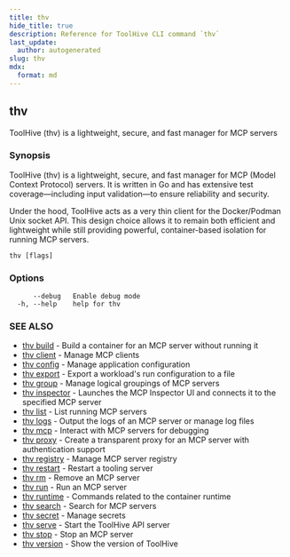 ```yaml
---
title: thv
hide_title: true
description: Reference for ToolHive CLI command `thv`
last_update:
  author: autogenerated
slug: thv
mdx:
  format: md
---
```


## thv

ToolHive (thv) is a lightweight, secure, and fast manager for MCP servers

### Synopsis

ToolHive (thv) is a lightweight, secure, and fast manager for MCP (Model Context Protocol) servers.
It is written in Go and has extensive test coverage—including input validation—to ensure reliability and security.

Under the hood, ToolHive acts as a very thin client for the Docker/Podman Unix socket API.
This design choice allows it to remain both efficient and lightweight while still providing powerful,
container-based isolation for running MCP servers.

```
thv [flags]
```

### Options

```
      --debug   Enable debug mode
  -h, --help    help for thv
```

### SEE ALSO

* [thv build](thv_build.md)	 - Build a container for an MCP server without running it
* [thv client](thv_client.md)	 - Manage MCP clients
* [thv config](thv_config.md)	 - Manage application configuration
* [thv export](thv_export.md)	 - Export a workload's run configuration to a file
* [thv group](thv_group.md)	 - Manage logical groupings of MCP servers
* [thv inspector](thv_inspector.md)	 - Launches the MCP Inspector UI and connects it to the specified MCP server
* [thv list](thv_list.md)	 - List running MCP servers
* [thv logs](thv_logs.md)	 - Output the logs of an MCP server or manage log files
* [thv mcp](thv_mcp.md)	 - Interact with MCP servers for debugging
* [thv proxy](thv_proxy.md)	 - Create a transparent proxy for an MCP server with authentication support
* [thv registry](thv_registry.md)	 - Manage MCP server registry
* [thv restart](thv_restart.md)	 - Restart a tooling server
* [thv rm](thv_rm.md)	 - Remove an MCP server
* [thv run](thv_run.md)	 - Run an MCP server
* [thv runtime](thv_runtime.md)	 - Commands related to the container runtime
* [thv search](thv_search.md)	 - Search for MCP servers
* [thv secret](thv_secret.md)	 - Manage secrets
* [thv serve](thv_serve.md)	 - Start the ToolHive API server
* [thv stop](thv_stop.md)	 - Stop an MCP server
* [thv version](thv_version.md)	 - Show the version of ToolHive

